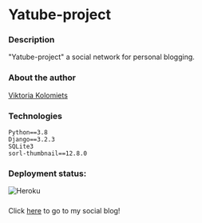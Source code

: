 # Yatube-project

### Description
"Yatube-project" a social network for personal blogging.
### About the author
[Viktoria Kolomiets](https://github.com/victoria-prog)

### Technologies
```
Python==3.8
Django==3.2.3
SQLite3
sorl-thumbnail==12.8.0
```
### Deployment status:
![Heroku](https://heroku-badge.herokuapp.com/?app=heroku-badge)


###
Click [here](https://yatube-project.herokuapp.com/) to go to my social blog!

